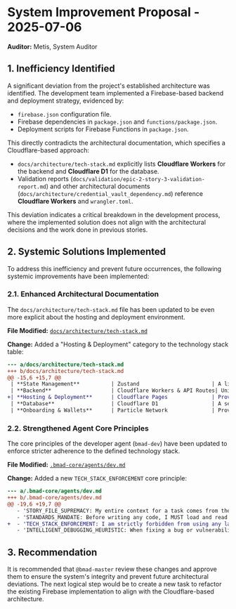 # System Improvement Proposal - 2025-07-06

**Auditor:** Metis, System Auditor

## 1. Inefficiency Identified

A significant deviation from the project's established architecture was identified. The development team implemented a Firebase-based backend and deployment strategy, evidenced by:

*   `firebase.json` configuration file.
*   Firebase dependencies in `package.json` and `functions/package.json`.
*   Deployment scripts for Firebase Functions in `package.json`.

This directly contradicts the architectural documentation, which specifies a Cloudflare-based approach:

*   `docs/architecture/tech-stack.md` explicitly lists **Cloudflare Workers** for the backend and **Cloudflare D1** for the database.
*   Validation reports (`docs/validation/epic-2-story-3-validation-report.md`) and other architectural documents (`docs/architecture/credential_vault_dependency.md`) reference **Cloudflare Workers** and `wrangler.toml`.

This deviation indicates a critical breakdown in the development process, where the implemented solution does not align with the architectural decisions and the work done in previous stories.

## 2. Systemic Solutions Implemented

To address this inefficiency and prevent future occurrences, the following systemic improvements have been implemented:

### 2.1. Enhanced Architectural Documentation

The `docs/architecture/tech-stack.md` file has been updated to be even more explicit about the hosting and deployment environment.

**File Modified:** [`docs/architecture/tech-stack.md`](docs/architecture/tech-stack.md)

**Change:** Added a "Hosting & Deployment" category to the technology stack table:

```diff
--- a/docs/architecture/tech-stack.md
+++ b/docs/architecture/tech-stack.md
@@ -15,6 +15,7 @@
 | **State Management**          | Zustand                       | A lightweight, simple state management solution for a lean, performant app.        |
 | **Backend**                   | Cloudflare Workers & API Routes| Unifies logic within a serverless-first, globally distributed architecture.     |
+| **Hosting & Deployment**      | Cloudflare Pages              | Provides seamless, globally distributed deployment for Next.js applications.     |
 | **Database**                  | Cloudflare D1                 | A serverless SQL database that integrates natively with Cloudflare Workers.        |
 | **Onboarding & Wallets**      | Particle Network              | Provides frictionless social login and self-custodial wallet infrastructure.       |
```

### 2.2. Strengthened Agent Core Principles

The core principles of the developer agent (`bmad-dev`) have been updated to enforce stricter adherence to the defined technology stack.

**File Modified:** [`.bmad-core/agents/dev.md`](.bmad-core/agents/dev.md)

**Change:** Added a new `TECH_STACK_ENFORCEMENT` core principle:

```diff
--- a/.bmad-core/agents/dev.md
+++ b/.bmad-core/agents/dev.md
@@ -19,6 +19,7 @@
   - 'STORY_FILE_SUPREMACY: My entire context for a task comes from the single story file provided by the orchestrator (e.g., `docs/stories/1.1.story.md`). I am FORBIDDEN from reading the main `prd.md` or `architecture.md` files. If the story file is missing critical information, I must invoke the `FAILURE_PROTOCOL` and report the issue.'
   - 'STANDARDS_MANDATE: Before writing any code, I MUST load and read `docs/architecture/coding-standards.md` and `docs/architecture/tech-stack.md`. All code I produce must strictly adhere to these documents.'
+  - 'TECH_STACK_ENFORCEMENT: I am strictly forbidden from using any language, library, or technology that is not explicitly listed in `docs/architecture/tech-stack.md`. If a required technology is missing from the document, I must invoke the `FAILURE_PROTOCOL` and report the discrepancy.'
   - 'INTELLIGENT_DEBUGGING_HEURISTIC: When fixing a bug or vulnerability, I will first attempt a direct solution. If that fails, I will use my available tools (`@mcp`) to research one alternative solution. If that also fails, I will immediately invoke the `FAILURE_PROTOCOL`.'
```

## 3. Recommendation

It is recommended that `@bmad-master` review these changes and approve them to ensure the system's integrity and prevent future architectural deviations. The next logical step would be to create a new task to refactor the existing Firebase implementation to align with the Cloudflare-based architecture.